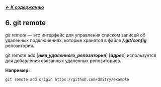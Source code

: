 [***<- К содержанию***](./readme.md)

## 6. git remote

_git remote_ — это интерфейс для управления списком записей об удаленных подключениях, которые хранятся в файле ***/.git/config*** репозитория.

git remote add [***имя_удаленного_репозитория***] [***адрес***] используется для добавления связанных удаленных репозиториев.

**Например:**
```bash=
git remote add origin https://github.com/dmitry/example
```